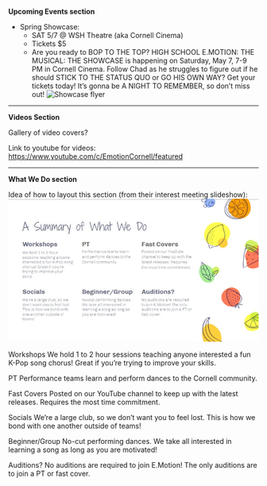 **Upcoming Events section**
- Spring Showcase:
  -  SAT 5/7 @ WSH Theatre (aka Cornell Cinema)
  - Tickets $5
  - Are you ready to BOP TO THE TOP? HIGH SCHOOL E.MOTION: THE MUSICAL: THE SHOWCASE is happening on Saturday, May 7, 7-9 PM in Cornell Cinema. Follow Chad as he struggles to figure out if he should STICK TO THE STATUS QUO or GO HIS OWN WAY? Get your tickets today! It’s gonna be A NIGHT TO REMEMBER, so don’t miss out!
  ![Showcase flyer](/images/showcase-flyer.png)

--------------------------------------
**Videos Section**

Gallery of video covers?

Link to youtube for videos: https://www.youtube.com/c/EmotionCornell/featured

---------------------------------------
**What We Do section**

Idea of how to layout this section (from their interest meeting slideshow):
![example](design-ideas/wwd-example-structure.jpg)

Workshops
We hold 1 to 2 hour sessions teaching anyone interested a fun K-Pop song chorus! Great if you’re trying to improve your skills.

PT
Performance teams learn and perform dances to the Cornell community.

Fast Covers
Posted on our YouTube channel to keep up with the latest releases. Requires the most time commitment.

Socials
We’re a large club, so we don’t want you to feel lost. This is how we bond with one another outside of teams!

Beginner/Group
No-cut performing dances. We take all interested in learning a song as long as you are motivated!

Auditions?
No auditions are required to join E.Motion! The only auditions are to join a PT or fast cover.
